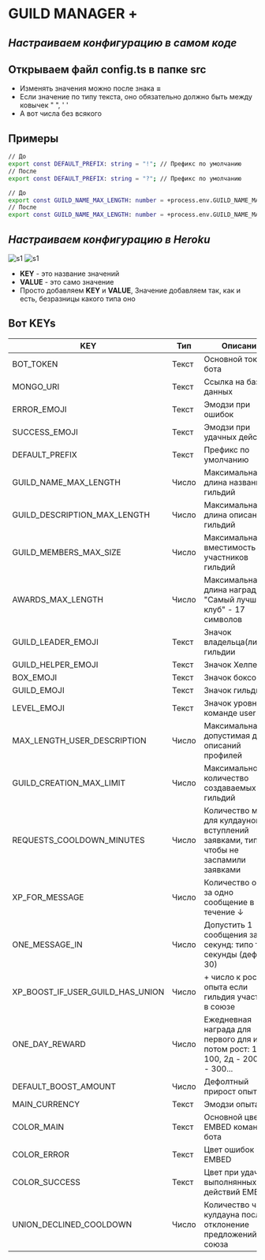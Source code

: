 # GUILD MANAGER +
## _Настраиваем конфигурацию в самом коде_
## Открываем файл **config.ts** в папке **src**
- Изменять значения можно после знака **=**
- Если значение по типу текста, оно обязательно должно быть между ковычек " ", ' '
- А вот числа без всякого

## Примеры
```sh
// До 
export const DEFAULT_PREFIX: string = "!"; // Префикс по умолчанию
// После
export const DEFAULT_PREFIX: string = "?"; // Префикс по умолчанию

// До
export const GUILD_NAME_MAX_LENGTH: number = +process.env.GUILD_NAME_MAX_LENGT || 25; // Максимальная длина названий гильдий
// После
export const GUILD_NAME_MAX_LENGTH: number = +process.env.GUILD_NAME_MAX_LENGT || 80; // Максимальная длина названий гильдий
```

## _Настраиваем конфигурацию в Heroku_
![s1](https://i.ibb.co/gZzLh7m/Screenshot-1.png)
![s1](https://i.ibb.co/3FcC8fG/Screenshot-2.png)
- **KEY** - это название значений
- **VALUE** - это само значение
- Просто добавляем **KEY** и **VALUE**, Значение добавляем так, как и есть, безразницы какого типа оно

## Вот KEYs

| KEY | Тип | Описание |
| --- | --- | -----|
| BOT_TOKEN | Текст | Основной токен бота |
| MONGO_URI | Текст | Ссылка на базу данных |
| ERROR_EMOJI | Текст | Эмодзи при ошибок |
| SUCCESS_EMOJI | Текст | Эмодзи при удачных действий |
| DEFAULT_PREFIX | Текст | Префикс по умолчанию |
| GUILD_NAME_MAX_LENGTH | Число | Максимальная длина названий гильдий |
| GUILD_DESCRIPTION_MAX_LENGTH | Число | Максимальная длина описаний гильдий |
| GUILD_MEMBERS_MAX_SIZE | Число | Максимальная вместимость участников гильдий |
| AWARDS_MAX_LENGTH | Число | Максимальная длина наград, типа "Самый лучший клуб" - 17 символов |
| GUILD_LEADER_EMOJI | Текст | Значок владельца(лидера) гильдии |
| GUILD_HELPER_EMOJI | Текст | Значок Хелпера |
| BOX_EMOJI | Текст | Значок боксов |
| GUILD_EMOJI | Текст | Значок гильдии |
| LEVEL_EMOJI | Текст | Значок уровня в команде user |
| MAX_LENGTH_USER_DESCRIPTION | Число | Максимальная допустимая длина описаний профилей |
| GUILD_CREATION_MAX_LIMIT | Число | Максимальное количество создаваемых гильдий |
| REQUESTS_COOLDOWN_MINUTES | Число | Количество минут для кулдаунов при вступлений заявками, типа чтобы не заспамили заявками |
| XP_FOR_MESSAGE | Число | Количество опыта за одно сообщение в течение ↓ |
| ONE_MESSAGE_IN | Число | Допустить 1 сообщения за **этих** секунд: типо тут секунды (дефолт 30) |
| XP_BOOST_IF_USER_GUILD_HAS_UNION | Число | + число к росту опыта если гильдия участника в союзе |
| ONE_DAY_REWARD | Число | Ежедневная награда для первого для и потом рост: 1д - 100, 2д - 200, 3д - 300... |
| DEFAULT_BOOST_AMOUNT | Число | Дефолтный прирост опыта |
| MAIN_CURRENCY | Текст | Эмодзи опыта |
| COLOR_MAIN | Текст | Основной цвет EMBED команд бота |
| COLOR_ERROR | Текст | Цвет ошибок EMBED |
| COLOR_SUCCESS | Текст | Цвет при удачных выполнянных действий EMBED |
| UNION_DECLINED_COOLDOWN | Число | Количество часов кулдауна после отклонение предложений союза |





